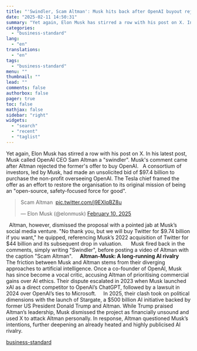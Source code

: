 ```yaml
---
title: "'Swindler, Scam Altman': Musk hits back after OpenAI buyout rejection"
date: "2025-02-11 14:50:31"
summary: "Yet again, Elon Musk has stirred a row with his post on X. In his latest post, Musk called OpenAI CEO Sam Altman a \"swindler\". Musk's comment came after Altman rejected the former's offer to buy OpenAI. A consortium of investors, led by Musk, had made an unsolicited bid of..."
categories:
  - "business-standard"
lang:
  - "en"
translations:
  - "en"
tags:
  - "business-standard"
menu: ""
thumbnail: ""
lead: ""
comments: false
authorbox: false
pager: true
toc: false
mathjax: false
sidebar: "right"
widgets:
  - "search"
  - "recent"
  - "taglist"
---
```


Yet again, Elon Musk has stirred a row with his post on X. In his latest post, Musk called OpenAI CEO Sam Altman a "swindler". Musk's comment came after Altman rejected the former's offer to buy OpenAI.
 
A consortium of investors, led by Musk, had made an unsolicited bid of $97.4 billion to purchase the non-profit overseeing OpenAI. The Tesla chief framed the offer as an effort to restore the organisation to its original mission of being an "open-source, safety-focused force for good".   
> Scam Altman  [pic.twitter.com/j9EXIqBZ8u](https://t.co/j9EXIqBZ8u)
> 
> — Elon Musk (@elonmusk) [February 10, 2025](https://twitter.com/elonmusk/status/1889070627908145538?ref_src=twsrc%5Etfw)


  
 
Altman, however, dismissed the proposal with a pointed jab at Musk’s social media venture. "No thank you, but we will buy Twitter for $9.74 billion if you want," he quipped, referencing Musk’s 2022 acquisition of Twitter for $44 billion and its subsequent drop in valuation.   
 
Musk fired back in the comments, simply writing "Swindler", before posting a video of Altman with the caption "Scam Altman".  
 
**Altman-Musk: A long-running AI rivalry**
 
The friction between Musk and Altman stems from their diverging approaches to artificial intelligence. Once a co-founder of OpenAI, Musk has since become a vocal critic, accusing Altman of prioritising commercial gains over AI ethics. Their dispute escalated in 2023 when Musk launched xAI as a direct competitor to OpenAI’s ChatGPT, followed by a lawsuit in 2024 over OpenAI’s ties to Microsoft.  
 
In 2025, their clash took on political dimensions with the launch of Stargate, a $500 billion AI initiative backed by former US President Donald Trump and Altman. While Trump praised Altman’s leadership, Musk dismissed the project as financially unsound and used X to attack Altman personally. In response, Altman questioned Musk’s intentions, further deepening an already heated and highly publicised AI rivalry.

[business-standard](https://www.business-standard.com/world-news/elon-musk-sam-altman-openai-ceo-twitter-chatgpt-swindler-donald-trump-125021100631_1.html)
